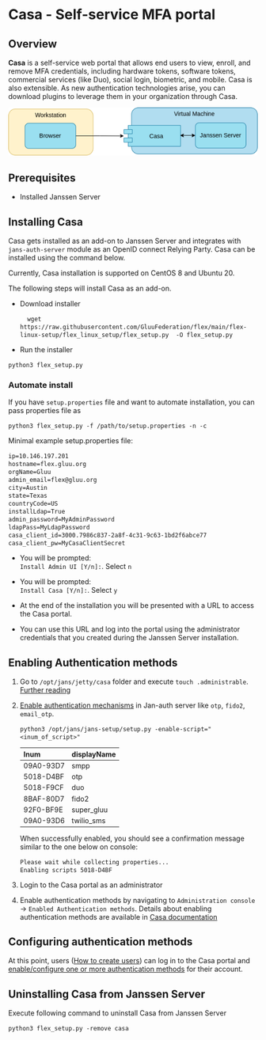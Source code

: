 # Casa - Self-service MFA portal

## Overview

**Casa** is a self-service web portal that allows end users to view, enroll, and remove MFA credentials, including hardware tokens, software tokens, commercial services (like Duo), social login, biometric, and mobile.  Casa is also extensible. As new authentication technologies arise, you can download plugins to leverage them in your organization through Casa.

![casa diagram](../../assets/image-casa-module-diagram.png)

## Prerequisites

- Installed Janssen Server  

## Installing Casa

Casa gets installed as an add-on to Janssen Server and integrates with `jans-auth-server` module as an OpenID connect Relying Party.
Casa can be installed using the command below.  

Currently, Casa installation is supported on CentOS 8 and Ubuntu 20.

The following steps will install Casa as an add-on.

- Download installer
  
  ```shell
    wget https://raw.githubusercontent.com/GluuFederation/flex/main/flex-linux-setup/flex_linux_setup/flex_setup.py  -O flex_setup.py
  ```
  
- Run the installer

```shell
python3 flex_setup.py
```
  
### Automate install

If you have `setup.properties` file and want to automate installation, you can pass properties file as

```shell
python3 flex_setup.py -f /path/to/setup.properties -n -c
```

Minimal example setup.properties file:

```shell
ip=10.146.197.201
hostname=flex.gluu.org
orgName=Gluu
admin_email=flex@gluu.org
city=Austin
state=Texas
countryCode=US
installLdap=True
admin_password=MyAdminPassword
ldapPass=MyLdapPassword
casa_client_id=3000.7986c837-2a8f-4c31-9c63-1bd2f6abce77
casa_client_pw=MyCasaClientSecret
```

- You will be prompted:  
`Install Admin UI [Y/n]:`. Select `n`

- You will be prompted:  
`Install Casa [Y/n]:`. Select `y`

- At the end of the installation you will be presented with a URL to access the Casa portal.

- You can use this URL and log into the portal using the administrator credentials that you created during the Janssen Server installation.

## Enabling Authentication methods

1. Go to `/opt/jans/jetty/casa` folder and execute `touch .administrable`. [Further reading]()

2. [Enable authentication mechanisms](https://github.com/maduvena/jans-docs/wiki/Enabling-an-authentication-mechanism-(or-custom-script)) in Jan-auth server like `otp`, `fido2`, `email_otp`.

    ```shell
    python3 /opt/jans/jans-setup/setup.py -enable-script="<inum_of_script>"
    ```

    | Inum | displayName |
    |---|---|
    | 09A0-93D7 | smpp  |
    | 5018-D4BF | otp |
    | 5018-F9CF | duo |
    | 8BAF-80D7 | fido2 |
    | 92F0-BF9E | super_gluu |
    | 09A0-93D6 | twilio_sms |

    When successfully enabled, you should see a confirmation message similar to the one below on console:

    ```text
    Please wait while collecting properties...
    Enabling scripts 5018-D4BF
    ```

3. Login to the Casa portal as an administrator

4. Enable authentication methods by navigating to `Administration console` -> `Enabled Authentication methods`. Details about enabling authentication methods are available in [Casa documentation](https://gluu.org/docs/casa/4.4/administration/admin-console/#configure-casa)

## Configuring authentication methods

At this point, users ([How to create users](https://github.com/JanssenProject/jans/blob/main/docs/admin/jans-cli/cli-user.md#creating-an-user-resources)) can log in to the Casa portal and [enable/configure one or more authentication methods](https://gluu.org/docs/casa/4.4/user-guide/) for their account.

## Uninstalling Casa from Janssen Server

Execute following command to uninstall Casa from Janssen Server

```shell
python3 flex_setup.py -remove casa
```
